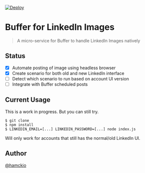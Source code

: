 [![Deploy](https://www.herokucdn.com/deploy/button.svg)](https://heroku.com/deploy)

# Buffer for LinkedIn Images

> A micro-service for Buffer to handle LinkedIn Images natively

## Status

- [x] Automate posting of image using headless browser
- [x] Create scenario for both old and new LinkedIn interface
- [ ] Detect which scenario to run based on account UI version
- [ ] Integrate with Buffer scheduled posts

## Current Usage

This is a work in progress. But you can still try.

    $ git clone
    $ npm install
    $ LINKEDIN_EMAIL=[...] LINKEDIN_PASSWORD=[...] node index.js
    
Will only work for accounts that still has the normal/old LinkedIn UI.

## Author
[@hamckio](https://twitter.com/hamckio)
